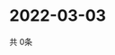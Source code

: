 # 2022-03-03
  共 0条

  <!-- BEGIN -->
  <!-- 最后更新时间Thu Mar 03 2022 06:07:27 GMT+0000 (Coordinated Universal Time) -->
  
  <!-- END -->
  
  